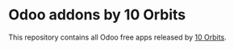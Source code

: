 # Odoo addons by 10 Orbits

This repository contains all Odoo free apps released by [10 Orbits](https://apps.odoo.com/apps/modules/browse?series=&price=Free&author=10+Orbits).
